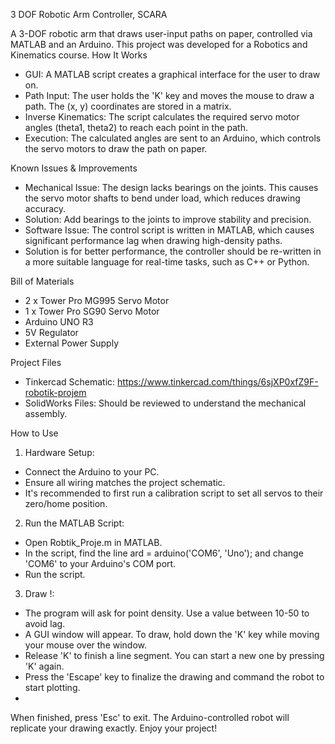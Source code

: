 3 DOF Robotic Arm Controller, SCARA

A 3-DOF robotic arm that draws user-input paths on paper, controlled via MATLAB and an Arduino. This project was developed for a Robotics and Kinematics course.
How It Works
- GUI: A MATLAB script creates a graphical interface for the user to draw on.
- Path Input: The user holds the 'K' key and moves the mouse to draw a path. The (x, y) coordinates are stored in a matrix.
- Inverse Kinematics: The script calculates the required servo motor angles (theta1, theta2) to reach each point in the path.
- Execution: The calculated angles are sent to an Arduino, which controls the servo motors to draw the path on paper.

Known Issues & Improvements
- Mechanical Issue: The design lacks bearings on the joints. This causes the servo motor shafts to bend under load, which reduces drawing accuracy.
-    Solution: Add bearings to the joints to improve stability and precision.
- Software Issue: The control script is written in MATLAB, which causes significant performance lag when drawing high-density paths.
-    Solution is for better performance, the controller should be re-written in a more suitable language for real-time tasks, such as C++ or Python.

Bill of Materials
- 2 x Tower Pro MG995 Servo Motor
- 1 x Tower Pro SG90 Servo Motor
- Arduino UNO R3
- 5V Regulator
- External Power Supply

Project Files
- Tinkercad Schematic: https://www.tinkercad.com/things/6sjXP0xfZ9F-robotik-projem
- SolidWorks Files: Should be reviewed to understand the mechanical assembly.

How to Use
1) Hardware Setup:
- Connect the Arduino to your PC.
- Ensure all wiring matches the project schematic.
- It's recommended to first run a calibration script to set all servos to their zero/home position.

2) Run the MATLAB Script:
- Open Robtik_Proje.m in MATLAB.
- In the script, find the line ard = arduino('COM6', 'Uno'); and change 'COM6' to your Arduino's COM port.
- Run the script.

3) Draw !:
- The program will ask for point density. Use a value between 10-50 to avoid lag.
- A GUI window will appear. To draw, hold down the 'K' key while moving your mouse over the window.
- Release 'K' to finish a line segment. You can start a new one by pressing 'K' again.
- Press the 'Escape' key to finalize the drawing and command the robot to start plotting.
- 
When finished, press 'Esc' to exit.
The Arduino-controlled robot will replicate your drawing exactly.
Enjoy your project!

